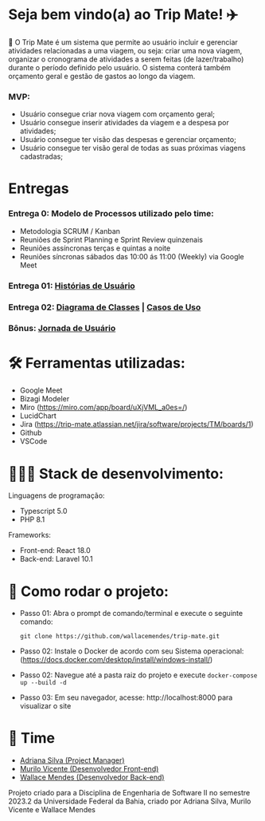 # Seja bem vindo(a) ao Trip Mate! ✈️

🧳 O Trip Mate é um sistema que permite ao usuário incluir e gerenciar atividades relacionadas a uma viagem, ou seja: criar uma nova viagem, organizar o cronograma de atividades a serem feitas (de lazer/trabalho) durante o período definido pelo usuário. O sistema conterá também orçamento geral e gestão de gastos ao longo da viagem.

### MVP:
- Usuário consegue criar nova viagem com orçamento geral;
- Usuário consegue inserir atividades da viagem e a despesa por atividades;
- Usuário consegue ter visão das despesas e gerenciar orçamento;
- Usuário consegue ter visão geral de todas as suas próximas viagens cadastradas;

# Entregas
### Entrega 0: Modelo de Processos utilizado pelo time:
- Metodologia SCRUM / Kanban
- Reuniões de Sprint Planning e Sprint Review quinzenais
- Reuniões assíncronas terças e quintas a noite
- Reuniões síncronas sábados das 10:00 ás 11:00 (Weekly) via Google Meet

### Entrega 01: [Histórias de Usuário](https://docs.google.com/document/d/14QWPrMIQy--UhU-G_jVXjSDEhRjB-mRFkxPQ74g8CpM/edit?usp=sharing)
### Entrega 02: [Diagrama de Classes](https://drive.google.com/file/d/1qv87CoRT66J5m1p-ipK63F5ai-ExqZWd/view?usp=sharing) | [Casos de Uso](https://drive.google.com/file/d/1rD1WxEWqAvx09jSWH_4SqAT2m-7clLLk/view?usp=sharing)
### Bônus: [Jornada de Usuário](https://miro.com/app/board/uXjVML_a0es=/)

# 🛠 Ferramentas utilizadas:

- Google Meet
- Bizagi Modeler
- Miro (https://miro.com/app/board/uXjVML_a0es=/) 
- LucidChart
- Jira (https://trip-mate.atlassian.net/jira/software/projects/TM/boards/1)
- Github
- VSCode

# 👩🏽‍💻 Stack de desenvolvimento:

Linguagens de programação:
- Typescript 5.0
- PHP 8.1

Frameworks: 
- Front-end: React 18.0
- Back-end: Laravel 10.1

# 🚀 Como rodar o projeto:
- Passo 01: Abra o prompt de comando/terminal e execute o seguinte comando:
  
  ```git clone https://github.com/wallacemendes/trip-mate.git```
- Passo 02: Instale o Docker de acordo com seu Sistema operacional: (https://docs.docker.com/desktop/install/windows-install/)
- Passo 02: Navegue até a pasta raiz do projeto e execute `docker-compose up --build -d`
- Passo 03: Em seu navegador, acesse: http://localhost:8000 para visualizar o site

# 👥 Time
- [Adriana Silva (Project Manager)](https://github.com/adriianasilva)
- [Murilo Vicente (Desenvolvedor Front-end)](https://github.com/MuriloVi)
- [Wallace Mendes (Desenvolvedor Back-end)](https://github.com/wallacemendes)

Projeto criado para a Disciplina de Engenharia de Software II no semestre 2023.2 da Universidade Federal da Bahia, criado por Adriana Silva, Murilo Vicente e Wallace Mendes 
